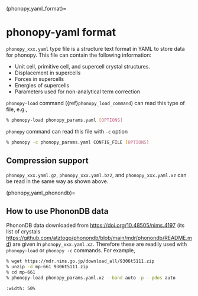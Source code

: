(phonopy_yaml_format)=

# phonopy-yaml format

`phonopy_xxx.yaml` type file is a structure text format in YAML to store data
for phonopy. This file can contain the following information:

- Unit cell, primitive cell, and supercell crystal structures.
- Displacement in supercells
- Forces in supercells
- Energies of supercells
- Parameters used for non-analytical term correction

`phonopy-load` command ({ref}`phonopy_load_command`) can read this type of file, e.g.,

```bash
% phonopy-load phonopy_params.yaml [OPTIONS]
```

`phonopy` command can read this file with `-c` option

```bash
% phonopy -c phonopy_params.yaml CONFIG_FILE [OPTIONS]
```

## Compression support

`phonopy_xxx.yaml.gz`, `phonopy_xxx.yaml.bz2`, and `phonopy_xxx.yaml.xz` can be
read in the same way as shown above.

(phonopy_yaml_phonondb)=
## How to use PhononDB data

PhononDB data downloaded from <https://doi.org/10.48505/nims.4197> (its list of
crystals <https://github.com/atztogo/phonondb/blob/main/mdr/phonondb/README.md>)
are given in `phonopy_xxx.yaml.xz`. Therefore these are readily used with
`phonopy-load` or `phonopy -c` commands. For example,

```bash
% wget https://mdr.nims.go.jp/download_all/9306t5111.zip
% unzip -d mp-661 9306t5111.zip
% cd mp-661
% phonopy-load phonopy_params.yaml.xz --band auto -p --pdos auto
```

```{image} phonondb-mp-661.png
:width: 50%
```
